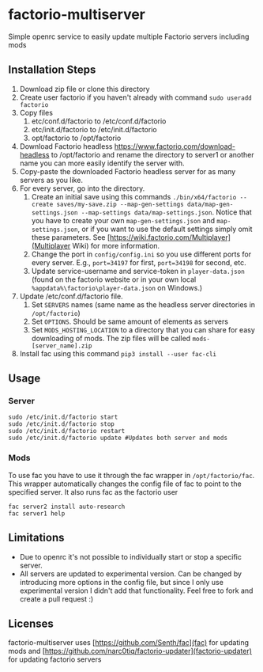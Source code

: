 # factorio-multiserver
Simple openrc service to easily update multiple Factorio servers including mods

## Installation Steps

1. Download zip file or clone this directory
1. Create user factorio if you haven't already with command `sudo useradd factorio`
1. Copy files
	1. etc/conf.d/factorio to /etc/conf.d/factorio
	1. etc/init.d/factorio to /etc/init.d/factorio
	1. opt/factorio to /opt/factorio
1. Download Factorio headless https://www.factorio.com/download-headless to /opt/factorio and rename the directory to server1 or another name you can more easily identify the server with.
1. Copy-paste the downloaded Factorio headless server for as many servers as you like.
1. For every server, go into the directory.
	1. Create an initial save using this commands `./bin/x64/factorio --create saves/my-save.zip --map-gen-settings data/map-gen-settings.json --map-settings data/map-settings.json`. Notice that you have to create your own `map-gen-settings.json` and `map-settings.json`, or if you want to use the default settings simply omit these parameters. See [https://wiki.factorio.com/Multiplayer](Multiplayer Wiki) for more information.
	1. Change the port in `config/config.ini` so you use different ports for every server. E.g., `port=34197` for first, `port=34198` for second, etc.
	1. Update service-username and service-token in `player-data.json` (found on the factorio website or in your own local `%appdata%\factorio\player-data.json` on Windows.)
1. Update /etc/conf.d/factorio file.
	1. Set `SERVERS` names (same name as the headless server directories in `/opt/factorio`)
	1. Set `OPTIONS`. Should be same amount of elements as servers
	1. Set `MODS_HOSTING_LOCATION` to a directory that you can share for easy downloading of mods. The zip files will be called `mods-[server_name].zip`
1. Install fac using this command `pip3 install --user fac-cli`

## Usage

### Server
```
sudo /etc/init.d/factorio start
sudo /etc/init.d/factorio stop
sudo /etc/init.d/factorio restart
sudo /etc/init.d/factorio update #Updates both server and mods
```

### Mods
To use fac you have to use it through the fac wrapper in `/opt/factorio/fac`. This wrapper automatically changes the config file of fac to point to the specified server. It also runs fac as the factorio user
```
fac server2 install auto-research
fac server1 help
```

## Limitations

* Due to openrc it's not possible to individually start or stop a specific server.
* All servers are updated to experimental version. Can be changed by introducing more options in the config file, but since I only use experimental version I didn't add that functionality. Feel free to fork and create a pull request :)

## Licenses
factorio-multiserver uses [https://github.com/Senth/fac](fac) for updating mods and [https://github.com/narc0tiq/factorio-updater](factorio-updater) for updating factorio servers
